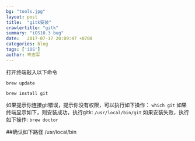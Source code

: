 ```yaml
---
bg: "tools.jpg"
layout: post
title:  "gitk安装"
crawlertitle: "gitk"
summary: "iOS10.3 bug"
date:   2017-07-17 20:09:47 +0700
categories: blog
tags: ['iOS']
author: 岑志军
---
```

打开终端敲入以下命令

```
brew update

brew install git
```
如果提示你连接git错误，提示你没有权限，可以执行如下操作：
`which git`
如果终端显示如下，则安装成功，执行gitk:
`/usr/local/bin/git`
如果安装失败，执行如下操作:
`brew doctor`

##确认如下路径 /usr/local/bin




